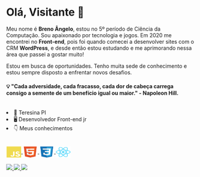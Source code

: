 # Olá, Visitante 👋

Meu nome é **Breno Ângelo**, estou no 5º período de Ciência da Computação. Sou apaixonado por tecnologia e jogos. Em 2020 me encontrei no **Front-end**, pois foi quando comecei a desenvolver sites com o CRM **WordPress**, e desde então estou estudando e me aprimorando nessa área que passei a gostar muito!

Estou em busca de oportunidades. Tenho muita sede de conhecimento e estou sempre disposto a enfrentar novos desafios.


#### 💡 "Cada adversidade, cada fracasso, cada dor de cabeça carrega consigo a semente de um benefício igual ou maior." - Napoleon Hill.
<br>
<div>
  <li>📍 Teresina PI</li>
  <li>🖥️ Desenvolvedor Front-end jr</li>
  <li>👇 Meus conhecimentos</li>
</div>
<br>
<br>
<div style="display: inline_block">
  <a href="https://github.com/brenoangelo">
       <img align="center" alt="Breno-Js" height="30" width="40" src="https://raw.githubusercontent.com/devicons/devicon/master/icons/javascript/javascript-plain.svg">
       <img align="center" alt="Breno-HTML" height="30" width="40" src="https://raw.githubusercontent.com/devicons/devicon/master/icons/html5/html5-original.svg">
       <img align="center" alt="brenoangelo" height="30" width="40" src="https://raw.githubusercontent.com/devicons/devicon/master/icons/css3/css3-original.svg">
       <img align="center" alt="Breno-React" height="30" width="40" src="https://raw.githubusercontent.com/devicons/devicon/master/icons/react/react-original.svg">
  </a>
</div>
<br>
<div>
    <a target='_blank' href="https://www.instagram.com/brenodev/">
        <img src="https://img.shields.io/badge/Instagram-E4405F?style=for-the-badge&logo=instagram&logoColor=white">
    </a>
    <a target='_blank' href="https://www.linkedin.com/in/breno-angelo-1005/">
        <img src="https://img.shields.io/badge/LinkedIn-0077B5?style=for-the-badge&logo=linkedin&logoColor=white">
    </a>
    <a href="https://brenoangelo.github.io/brenodev/" target="_blank">
      <img src="https://img.shields.io/badge/-website-%5B?style=for-the-badge&logo=opel&logoColor=white" target="_blank">
    </a>
</div>
